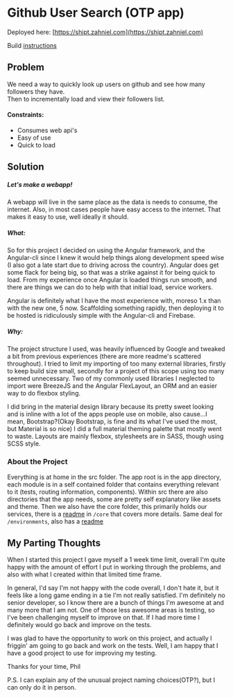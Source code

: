 
# Github User Search (OTP app)

Deployed here: [https://shipt.zahniel.com](https://shipt.zahniel.com)

Build [instructions](BuildREADME.md)

## Problem
We need a way to quickly look up users on github and see how many followers they have.  
Then to incrementally load and view their followers list.

#### Constraints: 
* Consumes web api's
* Easy of use
* Quick to load

## Solution

##### Let's make a webapp!  

A webapp will live in the same place as the data is needs to consume, the internet.
Also, in most cases people have easy access to the internet.  That makes it easy to use, well ideally it should.

##### What:
So for this project I decided on using the Angular framework, and the Angular-cli since I knew it would help things along development speed wise (I also got a late start due to driving across the country).
Angular does get some flack for being big, so that was a strike against it for being quick to load.
From my experience once Angular is loaded things run smooth, and there are things we can do to help with that initial load, service workers.

Angular is definitely what I have the most experience with, moreso 1.x than with the new one, 5 now.
Scaffolding something rapidly, then deploying it to be hosted is ridiculously simple with the Angular-cli and Firebase.

##### Why:
The project structure I used, was heavily influenced by Google and tweaked a bit from previous experiences (there are more readme's scattered throughout).
I tried to limit my importing of too many external libraries, firstly to keep build size small,
secondly for a project of this scope using too many seemed unnecessary.
Two of my commonly used libraries I neglected to import were BreezeJS and the Angular FlexLayout, an ORM and an easier way to do flexbox styling.

I did bring in the material design library because its pretty sweet looking and is inline with a lot of the apps people use on mobile, 
also cause...I mean, Bootstrap?(Okay Bootstrap, is fine and its what I've used the most, but Material is so nice)
I did a full material theming palette that mostly went to waste.  Layouts are mainly flexbox, stylesheets are in SASS, though using SCSS style.

### About the Project
Everything is at home in the src folder.  The app root is in the app directory, each module is in a self contained folder
 that contains everything relevant to it (tests, routing information, components). Within src there are also directories 
 that the app needs, some are pretty self explanatory like assets and theme.  Then we also have the core folder, this
 primarily holds our services, there is a [readme](src/core/readme.md) in `/core` that covers more details.  Same deal
 for `/environments`, also has a [readme](src/environents/readme.md)

## My Parting Thoughts
When I started this project I gave myself a 1 week time limit, overall I'm quite happy with the amount of effort I put 
in working through the problems, and also with what I created within that limited time frame.

In general, I'd say I'm not happy with the code overall, I don't hate it, but it feels like a long game ending in a tie
 I'm not really satisfied.
 I'm definitely no senior developer, so I know there are a bunch of things I'm awesome at and many more that I am not.
 One of those less awesome areas is testing, so I've been challenging myself to improve on that.  If I had more time I
 definitely would go back and improve on the tests.
  
I was glad to have the opportunity to work on this project, and actually I friggin' am going to go back and work on the tests.
 Well, I am happy that I have a good project to use for improving my testing.
 
Thanks for your time, Phil

P.S.  I can explain any of the unusual project naming choices(OTP?), but I can only do it in person.
